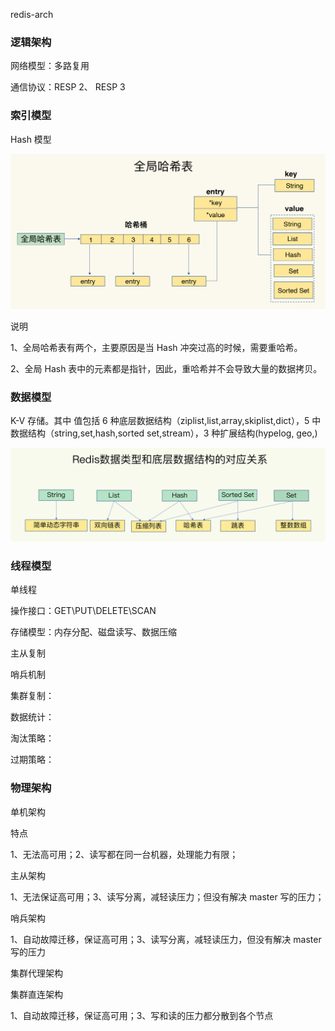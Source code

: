 redis-arch 



### 逻辑架构



网络模型：多路复用

通信协议：RESP 2、 RESP 3

### 索引模型

Hash 模型

![redis_data_arch](redis_data_arch.jpg)

说明

1、全局哈希表有两个，主要原因是当 Hash 冲突过高的时候，需要重哈希。

2、全局 Hash 表中的元素都是指针，因此，重哈希并不会导致大量的数据拷贝。

### 数据模型

K-V 存储。其中 值包括 6 种底层数据结构（ziplist,list,array,skiplist,dict），5 中数据结构（string,set,hash,sorted set,stream），3 种扩展结构(hypelog, geo,)

![redis data structure](redis-data-structure.jpg)

### 线程模型

单线程

操作接口：GET\PUT\DELETE\SCAN



存储模型：内存分配、磁盘读写、数据压缩

主从复制

哨兵机制

集群复制：

数据统计：

淘汰策略：

过期策略：

### 物理架构

单机架构

特点

 1、无法高可用；2、读写都在同一台机器，处理能力有限；





主从架构



1、无法保证高可用；3、读写分离，减轻读压力；但没有解决 master 写的压力；



哨兵架构



1、自动故障迁移，保证高可用；3、读写分离，减轻读压力，但没有解决 master 写的压力



集群代理架构



集群直连架构



1、自动故障迁移，保证高可用；3、写和读的压力都分散到各个节点